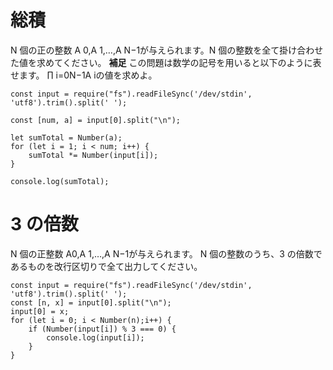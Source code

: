# 総積

N 個の正の整数 A 
0,A 1,…,A N−1が与えられます。N 個の整数を全て掛け合わせた値を求めてください。
**補足**
この問題は数学の記号を用いると以下のように表せます。
∏ i=0N−1A iの値を求めよ。

```
const input = require("fs").readFileSync('/dev/stdin', 'utf8').trim().split(' ');

const [num, a] = input[0].split("\n");

let sumTotal = Number(a); 
for (let i = 1; i < num; i++) {
    sumTotal *= Number(input[i]);
}

console.log(sumTotal);
```

# 3 の倍数

N 個の正整数 A0,A 1,…,A N−1が与えられます。
N 個の整数のうち、3 の倍数であるものを改行区切りで全て出力してください。

```
const input = require("fs").readFileSync('/dev/stdin', 'utf8').trim().split(' ');
const [n, x] = input[0].split("\n");
input[0] = x;
for (let i = 0; i < Number(n);i++) {
    if (Number(input[i]) % 3 === 0) {
        console.log(input[i]);
    }
}
```
